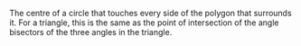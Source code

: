 The centre of a circle that touches every side of the polygon that
surrounds it. For a triangle, this is the same as the point of
intersection of the angle bisectors of the three angles in the triangle.
